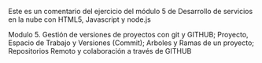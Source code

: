 Este es un comentario del ejercicio del módulo 5 de Desarrollo de servicios en la nube con HTML5, Javascript y node.js

Modulo 5. Gestión de versiones de proyectos con git y GITHUB; Proyecto, Espacio de Trabajo y Versiones (Commit); Arboles y Ramas de un proyecto; Repositorios Remoto y colaboración a través de GITHUB 